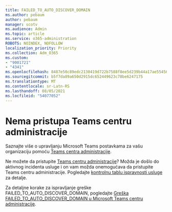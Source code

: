 ```yaml
---
title: FAILED_TO_AUTO_DISCOVER_DOMAIN
ms.author: pebaum
author: pebaum
manager: scotv
ms.audience: Admin
ms.topic: article
ms.service: o365-administration
ROBOTS: NOINDEX, NOFOLLOW
localization_priority: Priority
ms.collection: Adm_O365
ms.custom:
- "9001721"
- "4341"
ms.openlocfilehash: 8487e50c89edc2130419d722b7588f8ee5d239b44a17ae55456ee2fc3442181e
ms.sourcegitcommit: b5f7da89a650d2915dc652449623c78be6247175
ms.translationtype: MT
ms.contentlocale: sr-Latn-RS
ms.lasthandoff: 08/05/2021
ms.locfileid: "54077052"
---
```

# <a name="no-access-to-teams-admin-center"></a>Nema pristupa Teams centru administracije

Saznajte više o upravljanju Microsoft Teams postavkama za vašu organizaciju pomoću [Teams centra administracije](https://docs.microsoft.com/microsoftteams/enable-features-office-365).

Ne možete da pristupite [Teams centru administracije](https://docs.microsoft.com/microsoftteams/enable-features-office-365)? Možda je došlo do aktivnog incidenta usluge i on vam možda onemogućava da pristupite Teams centru administracije. Pogledajte [kontrolnu tablu ispravnosti usluge](https://status.office365.com/) za detalje.

Za detaljne korake za ispravljanje greške FAILED_TO_AUTO_DISCOVER_DOMAIN, pogledajte [Greška FAILED_TO_AUTO_DISCOVER_DOMAIN u Microsoft Teams centru administracije](https://docs.microsoft.com/microsoftteams/troubleshoot/teams-administration/failed-to-auto-discover-domain-error-teams-admin-center).
